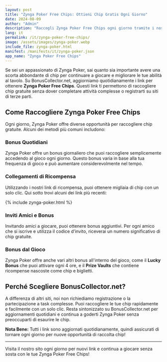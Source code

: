 ```yaml
---
layout: post
title: "Zynga Poker Free Chips: Ottieni Chip Gratis Ogni Giorno"
date: 2024-08-09
author: "Admin"
description: "Raccogli Zynga Poker Free Chips ogni giorno tramite i nostri link sicuri. Ottieni fiches gratuite per giocare a poker e sfidare gli amici con vantaggi esclusivi."
lang: it
permalink: /it/zynga-poker-free-chips/
image: /assets/images/zynga-poker.webp
include_file: zynga-poker.html
manifest: /manifests/it/zynga-poker.json
app_name: "Zynga Poker Free Chips"
---
```


Se sei un appassionato di Zynga Poker, sai quanto sia importante avere una scorta abbondante di chip per continuare a giocare e migliorare le tue abilità al tavolo. Su BonusCollector.net, aggiorniamo quotidianamente i link per ottenere **Zynga Poker Free Chips**. Questi link ti permettono di raccogliere chip gratuite senza dover completare attività complesse o registrarti su siti di terze parti.

## Come Raccogliere Zynga Poker Free Chips

Ogni giorno, Zynga Poker offre diverse opportunità per raccogliere chip gratuite. Alcuni dei metodi più comuni includono:

### Bonus Quotidiani
Zynga Poker offre un bonus giornaliero che puoi raccogliere semplicemente accedendo al gioco ogni giorno. Questo bonus varia in base alla tua frequenza di gioco e può aumentare considerevolmente nel tempo.

### Collegamenti di Ricompensa
Utilizzando i nostri link di ricompensa, puoi ottenere migliaia di chip con un solo clic. Qui sotto trovi alcuni dei link più recenti:

{% include zynga-poker.html %}

### Inviti Amici e Bonus
Invitando amici a giocare, puoi ottenere bonus aggiuntivi. Per ogni amico che si iscrive e utilizza il codice d’invito, riceverai un numero significativo di chip gratuite.

### Bonus dal Gioco
Zynga Poker offre anche vari altri bonus all'interno del gioco, come il **Lucky Bonus** che puoi attivare ogni 4 ore, e il **Prize Vaults** che contiene ricompense nascoste come chip e biglietti.

## Perché Scegliere BonusCollector.net?

A differenza di altri siti, noi non richiediamo registrazione o la partecipazione a task complesse. Puoi raccogliere le tue chip rapidamente e facilmente con un solo clic. Resta sintonizzato su BonusCollector.net per aggiornamenti quotidiani e continua a goderti Zynga Poker senza preoccuparti di esaurire le chip.

**Nota Bene:** Tutti i link sono aggiornati quotidianamente, quindi assicurati di tornare ogni giorno per nuove opportunità di raccolta chip!

---

Visita il nostro sito ogni giorno per nuovi link e continua a giocare senza sosta con le tue Zynga Poker Free Chips!